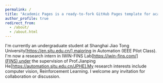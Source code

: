 ```yaml
---
permalink: /
title: "Academic Pages is a ready-to-fork GitHub Pages template for academic personal websites"
author_profile: true
redirect_from: 
  - /about/
  - /about.html
---
```


I'm currently an undergraduate student at Shanghai Jiao Tong University[https://en.sjtu.edu.cn/],maioring in Automation (IEEE Pilot Class). I'm now a research intern in IWIN-FINS Lab[https://iwin-fins.com/](FINS),under the supervision of Prof.Jianping He[https://automation.sjtu.edu.cn/JPHE].My research interests include computer vision, Reinforcement Learning. I welcome any invitation for collaboration or discussion.